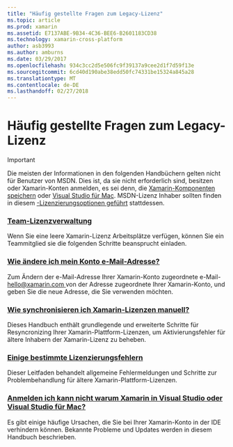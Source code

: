 ```yaml
---
title: "Häufig gestellte Fragen zum Legacy-Lizenz"
ms.topic: article
ms.prod: xamarin
ms.assetid: E7137ABE-9B34-4C36-BEE6-B2601183CD38
ms.technology: xamarin-cross-platform
author: asb3993
ms.author: amburns
ms.date: 03/29/2017
ms.openlocfilehash: 934c3cc2d5e506fc9f39137a9cee2d1f7d59f13e
ms.sourcegitcommit: 6cd40d190abe38edd50fc74331be15324a845a28
ms.translationtype: MT
ms.contentlocale: de-DE
ms.lasthandoff: 02/27/2018
---
```

# <a name="legacy-license-frequently-asked-questions"></a>Häufig gestellte Fragen zum Legacy-Lizenz

> [!IMPORTANT]
> Die meisten der Informationen in den folgenden Handbüchern gelten nicht für Benutzer von MSDN. Dies ist, da sie nicht erforderlich sind, besitzen oder Xamarin-Konten anmelden, es sei denn, die [Xamarin-Komponenten speichern](https://components.xamarin.com/) oder [Visual Studio für Mac](~/cross-platform/get-started/requirements.md). MSDN-Lizenz Inhaber sollten finden in diesem [-Lizenzierungsoptionen geführt](~/cross-platform/get-started/requirements.md) stattdessen.


### <a name="team-license-managementteam-managementmd"></a>[Team-Lizenzverwaltung](team-management.md)
Wenn Sie eine leere Xamarin-Lizenz Arbeitsplätze verfügen, können Sie ein Teammitglied sie die folgenden Schritte beansprucht einladen.

### <a name="how-do-i-change-my-accounts-email-addresschange-emailmd"></a>[Wie ändere ich mein Konto e-Mail-Adresse?](change-email.md)
Zum Ändern der e-Mail-Adresse Ihrer Xamarin-Konto zugeordnete e-Mail- [ hello@xamarin.com ](mailto:hello@xamarin.com) von der Adresse zugeordnete Ihrer Xamarin-Konto, und geben Sie die neue Adresse, die Sie verwenden möchten. 

### <a name="how-do-i-manually-resynchronize-xamarin-licensesresync-licensesmd"></a>[Wie synchronisieren ich Xamarin-Lizenzen manuell?](resync-licenses.md)
Dieses Handbuch enthält grundlegende und erweiterte Schritte für Resyncronizing Ihrer Xamarin-Plattform-Lizenzen, um Aktivierungsfehler für ältere Inhabern der Xamarin-Lizenz zu beheben.

### <a name="some-specific-licensing-errorslicensing-errorsmd"></a>[Einige bestimmte Lizenzierungsfehlern](licensing-errors.md)
Dieser Leitfaden behandelt allgemeine Fehlermeldungen und Schritte zur Problembehandlung für ältere Xamarin-Plattform-Lizenzen.

### <a name="why-cant-i-log-into-xamarin-in-visual-studio-or-visual-studio-for-maclogin-troubleshootingmd"></a>[Anmelden ich kann nicht warum Xamarin in Visual Studio oder Visual Studio für Mac?](login-troubleshooting.md)
Es gibt einige häufige Ursachen, die Sie bei Ihrer Xamarin-Konto in der IDE verhindern können. Bekannte Probleme und Updates werden in diesem Handbuch beschrieben.
